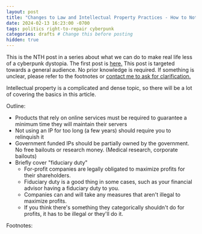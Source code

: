 ```yaml
---
layout: post
title: "Changes to Law and Intellectual Property Practices - How to Not Live in a Cyberpunk Dystopia #03"
date: 2024-02-13 16:23:00 -0700
tags: politics right-to-repair cyberpunk
categories: drafts # Change this before posting
hidden: true
--- 
```


This is the 
NTH <!-- Edit this AND THE TITLE before posting -->
post in a series about what we can do to make real life less 
of a cyberpunk dystopia. The first post is 
[here.](https://sudo-nano.github.io/posts/Cyberpunk-Dystopia-00/) 
This post is targeted towards a general audience. No prior knowledge is required. 
If something is unclear, please refer to the footnotes or [contact me to ask for 
clarification.](https://sudo-nano.github.io/about/)

Intellectual property is a complicated and dense topic, so there will be a lot of covering the basics in this article. 


Outline: 
- Products that rely on online services must be required to guarantee a minimum time they will maintain their servers 
- Not using an IP for too long (a few years) should require you to relinquish it 
- Government funded IPs should be partially owned by the government. No free bailouts or research money. (Medical research, corporate bailouts)
- Briefly cover "fiduciary duty"
	- For-profit companies are legally obligated to maximize profits for their shareholders.
	- Fiduciary duty is a good thing in some cases, such as your financial advisor having a fiduciary duty to you. 
	- Companies can and will take any measures that aren't illegal to maximize profits. 
	- If you think there's something they categorically shouldn't do for profits, it has to be illegal or they'll do it.

Footnotes: 
